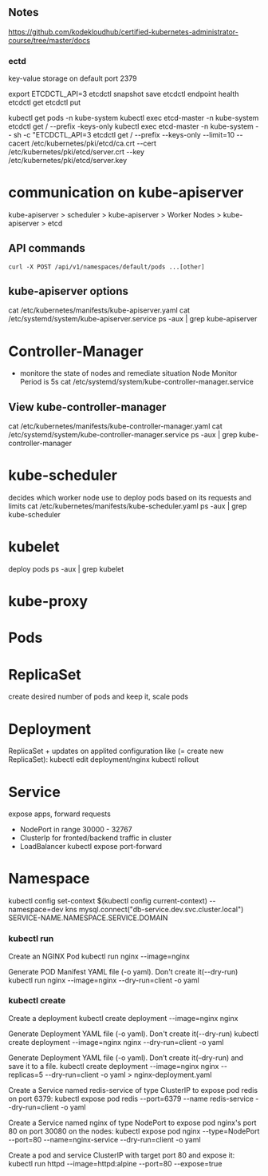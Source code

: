 #

## Notes
https://github.com/kodekloudhub/certified-kubernetes-administrator-course/tree/master/docs

### ectd
key-value storage on default port 2379

export ETCDCTL_API=3
etcdctl snapshot save 
etcdctl endpoint health
etcdctl get
etcdctl put

kubectl get pods -n kube-system
kubectl exec etcd-master -n kube-system etcdctl get / --prefix -keys-only
kubectl exec etcd-master -n kube-system -- sh -c "ETCDCTL_API=3 etcdctl get / --prefix --keys-only --limit=10 --cacert /etc/kubernetes/pki/etcd/ca.crt --cert /etc/kubernetes/pki/etcd/server.crt  --key /etc/kubernetes/pki/etcd/server.key


# communication on kube-apiserver
kube-apiserver > scheduler > kube-apiserver > Worker Nodes > kube-apiserver > etcd

## API commands
```
curl -X POST /api/v1/namespaces/default/pods ...[other]
```

## kube-apiserver options
cat /etc/kubernetes/manifests/kube-apiserver.yaml
cat /etc/systemd/system/kube-apiserver.service
ps -aux | grep kube-apiserver

# Controller-Manager
- monitore the state of nodes and remediate situation
Node Monitor Period is 5s
cat /etc/systemd/system/kube-controller-manager.service

## View kube-controller-manager
cat /etc/kubernetes/manifests/kube-controller-manager.yaml
cat /etc/systemd/system/kube-controller-manager.service
ps -aux | grep kube-controller-manager

# kube-scheduler
decides which worker node use to deploy pods based on its requests and limits
cat /etc/kubernetes/manifests/kube-scheduler.yaml
ps -aux | grep kube-scheduler

# kubelet
deploy pods
ps -aux | grep kubelet

# kube-proxy



# Pods


# ReplicaSet
create desired number of pods and keep it, scale pods

# Deployment
ReplicaSet + updates on applited configuration like (= create new ReplicaSet):
kubectl edit deployment/nginx
kubectl rollout

# Service
expose apps, forward requests
- NodePort in range 30000 - 32767 
- ClusterIp for fronted/backend traffic in cluster
- LoadBalancer
kubectl expose port-forward

# Namespace
kubectl config set-context $(kubectl config current-context) --namespace=dev
kns
mysql.connect("db-service.dev.svc.cluster.local")
               SERVICE-NAME.NAMESPACE.SERVICE.DOMAIN


### kubectl run
Create an NGINX Pod
kubectl run nginx --image=nginx

Generate POD Manifest YAML file (-o yaml). Don't create it(--dry-run)
kubectl run nginx --image=nginx --dry-run=client -o yaml

### kubectl create
Create a deployment
kubectl create deployment --image=nginx nginx

Generate Deployment YAML file (-o yaml). Don't create it(--dry-run)
kubectl create deployment --image=nginx nginx --dry-run=client -o yaml

Generate Deployment YAML file (-o yaml). Don’t create it(–dry-run) and save it to a file.
kubectl create deployment --image=nginx nginx --replicas=5 --dry-run=client -o yaml > nginx-deployment.yaml

Create a Service named redis-service of type ClusterIP to expose pod redis on port 6379:
kubectl expose pod redis --port=6379 --name redis-service --dry-run=client -o yaml

Create a Service named nginx of type NodePort to expose pod nginx's port 80 on port 30080 on the nodes:
kubectl expose pod nginx --type=NodePort --port=80 --name=nginx-service --dry-run=client -o yaml

Create a pod and service ClusterIP with target port 80 and expose it:
kubectl run httpd --image=httpd:alpine --port=80 --expose=true

